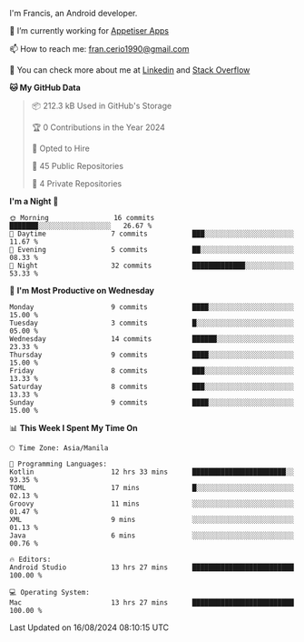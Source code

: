 
I'm Francis, an Android developer.

🔭 I’m currently working for [Appetiser Apps](http://appetiser.com.au)

📫 How to reach me: fran.cerio1990@gmail.com

👀 You can check more about me at [Linkedin](https://www.linkedin.com/in/francerio/) and [Stack Overflow](https://stackoverflow.com/users/1614267/fran-ceriu)



<!--START_SECTION:waka-->
**🐱 My GitHub Data** 

> 📦 212.3 kB Used in GitHub's Storage 
 > 
> 🏆 0 Contributions in the Year 2024
 > 
> 💼 Opted to Hire
 > 
> 📜 45 Public Repositories 
 > 
> 🔑 4 Private Repositories 
 > 
**I'm a Night 🦉** 

```text
🌞 Morning                16 commits          ███████░░░░░░░░░░░░░░░░░░   26.67 % 
🌆 Daytime                7 commits           ███░░░░░░░░░░░░░░░░░░░░░░   11.67 % 
🌃 Evening                5 commits           ██░░░░░░░░░░░░░░░░░░░░░░░   08.33 % 
🌙 Night                  32 commits          █████████████░░░░░░░░░░░░   53.33 % 
```
📅 **I'm Most Productive on Wednesday** 

```text
Monday                   9 commits           ████░░░░░░░░░░░░░░░░░░░░░   15.00 % 
Tuesday                  3 commits           █░░░░░░░░░░░░░░░░░░░░░░░░   05.00 % 
Wednesday                14 commits          ██████░░░░░░░░░░░░░░░░░░░   23.33 % 
Thursday                 9 commits           ████░░░░░░░░░░░░░░░░░░░░░   15.00 % 
Friday                   8 commits           ███░░░░░░░░░░░░░░░░░░░░░░   13.33 % 
Saturday                 8 commits           ███░░░░░░░░░░░░░░░░░░░░░░   13.33 % 
Sunday                   9 commits           ████░░░░░░░░░░░░░░░░░░░░░   15.00 % 
```


📊 **This Week I Spent My Time On** 

```text
🕑︎ Time Zone: Asia/Manila

💬 Programming Languages: 
Kotlin                   12 hrs 33 mins      ███████████████████████░░   93.35 % 
TOML                     17 mins             █░░░░░░░░░░░░░░░░░░░░░░░░   02.13 % 
Groovy                   11 mins             ░░░░░░░░░░░░░░░░░░░░░░░░░   01.47 % 
XML                      9 mins              ░░░░░░░░░░░░░░░░░░░░░░░░░   01.13 % 
Java                     6 mins              ░░░░░░░░░░░░░░░░░░░░░░░░░   00.76 % 

🔥 Editors: 
Android Studio           13 hrs 27 mins      █████████████████████████   100.00 % 

💻 Operating System: 
Mac                      13 hrs 27 mins      █████████████████████████   100.00 % 
```


 Last Updated on 16/08/2024 08:10:15 UTC
<!--END_SECTION:waka-->
